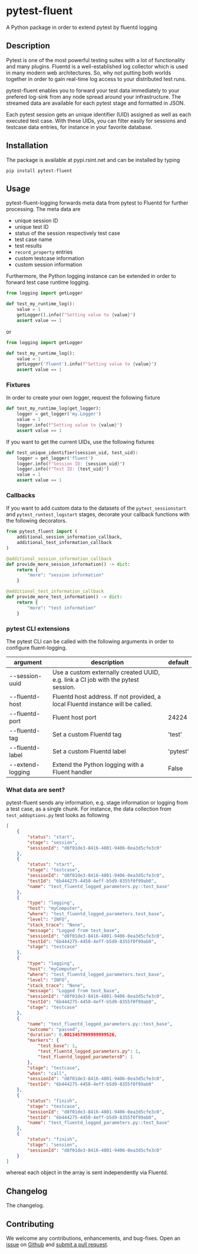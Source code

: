 # pytest-fluent

A Python package in order to extend pytest by fluentd logging

## Description

Pytest is one of the most powerful testing suites with a lot of functionality and many plugins. Fluentd is a well-established log collector which is used in many modern web architectures. So, why not putting both worlds together in order to gain real-time log access to your distributed test runs.

pytest-fluent enables you to forward your test data immediately to your prefered log-sink from any node spread around your infrastructure. The streamed data are available for each pytest stage and formatted in JSON.

Each pytest session gets an unique identifier (UID) assigned as well as each executed test case. With these UIDs, you can filter easily for sessions and testcase data entries, for instance in your favorite database.

## Installation

The package is available at pypi.rsint.net and can be installed by typing

```shell
pip install pytest-fluent
```

## Usage

pytest-fluent-logging forwards meta data from pytest to Fluentd for further processing. The meta data are 
* unique session ID
* unique test ID
* status of the session respectively test case
* test case name
* test results
* `record_property` entries
* custom testcase information
* custom session information
  
Furthermore, the Python logging instance can be extended in order to forward test case runtime logging.

```python
from logging import getLogger

def test_my_runtime_log():
    value = 1
    getLogger().info(f"Setting value to {value}")
    assert value == 1
```

or 

```python
from logging import getLogger

def test_my_runtime_log():
    value = 1
    getLogger('fluent').info(f"Setting value to {value}")
    assert value == 1
```

### Fixtures

In order to create your own logger, request the following fixture

```python
def test_my_runtime_log(get_logger):
    logger = get_logger('my.Logger')
    value = 1
    logger.info(f"Setting value to {value}")
    assert value == 1
```

If you want to get the current UIDs, use the following fixtures

```python
def test_unique_identifier(session_uid, test_uid):
    logger = get_logger('fluent')
    logger.info(f"Session ID: {session_uid}")
    logger.info(f"Test ID: {test_uid}")
    value = 1
    assert value == 1
```

### Callbacks

If you want to add custom data to the datasets of the `pytest_sessionstart` and `pytest_runtest_logstart` stages, decorate your callback functions with the following decorators.

```python
from pytest_fluent import (
    additional_session_information_callback,
    additional_test_information_callback
)

@additional_session_information_callback
def provide_more_session_information() -> dict:
    return {
        "more": "session information"
    }

@additional_test_information_callback
def provide_more_test_information() -> dict:
    return {
        "more": "test information"
    }
```

### pytest CLI extensions

The pytest CLI can be called with the following arguments in order to configure fluent-logging.

| argument         | description                                                                       | default  |
| ---------------- | --------------------------------------------------------------------------------- | -------- |
| --session-uuid   | Use a custom externally created UUID, e.g. link a CI job with the pytest session. |          |
| --fluentd-host   | Fluentd host address. If not provided, a local Fluentd instance will be called.   |          |
| --fluentd-port   | Fluent host port                                                                  | 24224    |
| --fluentd-tag    | Set a custom Fluentd tag                                                          | 'test'   |
| --fluentd-label  | Set a custom Fluentd label                                                        | 'pytest' |
| --extend-logging | Extend the Python logging with a Fluent handler                                   | False    |

### What data are sent?

pytest-fluent sends any information, e.g. stage information or logging from a test case, as a single chunk. For instance, the data collection from `test_addoptions.py` test looks as following

```json
[
    {
        "status": "start",
        "stage": "session",
        "sessionId": "d8f01de3-8416-4801-9406-0ea3d5cfe3c0"
    },
    {
        "status": "start",
        "stage": "testcase",
        "sessionId": "d8f01de3-8416-4801-9406-0ea3d5cfe3c0",
        "testId": "6b444275-4450-4eff-b5d9-8355f0f99ab0",
        "name": "test_fluentd_logged_parameters.py::test_base"
    },
    {
        "type": "logging",
        "host": "myComputer",
        "where": "test_fluentd_logged_parameters.test_base",
        "level": "INFO",
        "stack_trace": "None",
        "message": "Logged from test_base",
        "sessionId": "d8f01de3-8416-4801-9406-0ea3d5cfe3c0",
        "testId": "6b444275-4450-4eff-b5d9-8355f0f99ab0",
        "stage": "testcase"
    },
    {
        "type": "logging",
        "host": "myComputer",
        "where": "test_fluentd_logged_parameters.test_base",
        "level": "INFO",
        "stack_trace": "None",
        "message": "Logged from test_base",
        "sessionId": "d8f01de3-8416-4801-9406-0ea3d5cfe3c0",
        "testId": "6b444275-4450-4eff-b5d9-8355f0f99ab0",
        "stage": "testcase"
    },
    {
        "name": "test_fluentd_logged_parameters.py::test_base",
        "outcome": "passed",
        "duration": 0.0013457999999999526,
        "markers": {
            "test_base": 1,
            "test_fluentd_logged_parameters.py": 1,
            "test_fluentd_logged_parameters0": 1
        },
        "stage": "testcase",
        "when": "call",
        "sessionId": "d8f01de3-8416-4801-9406-0ea3d5cfe3c0",
        "testId": "6b444275-4450-4eff-b5d9-8355f0f99ab0"
    },
    {
        "status": "finish",
        "stage": "testcase",
        "sessionId": "d8f01de3-8416-4801-9406-0ea3d5cfe3c0",
        "testId": "6b444275-4450-4eff-b5d9-8355f0f99ab0",
        "name": "test_fluentd_logged_parameters.py::test_base"
    },
    {
        "status": "finish",
        "stage": "session",
        "sessionId": "d8f01de3-8416-4801-9406-0ea3d5cfe3c0"
    }
]
```

whereat each object in the array is sent independently via Fluentd.


## Changelog

The changelog.

## Contributing

We welcome any contributions, enhancements, and bug-fixes. Open an [issue](https://github.com/Rohde-Schwarz/pytest-fluent/issues) on [Github](https://github.com) and [submit a pull request](https://github.com/Rohde-Schwarz/pytest-fluent/pulls).

